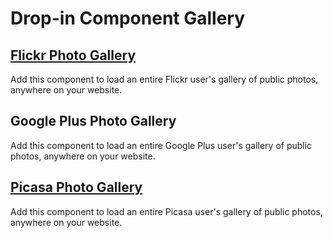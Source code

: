 # Drop-in Component Gallery

## <a href="components/flickr-gallery#flickr-photo-gallery-component">Flickr Photo Gallery</a>

Add this component to load an entire Flickr user's gallery of public photos, anywhere on your website.


## Google Plus Photo Gallery

Add this component to load an entire Google Plus user's gallery of public photos, anywhere on your website.


## <a href="picasa-gallery#picasa-photo-gallery-component">Picasa Photo Gallery</a>

Add this component to load an entire Picasa user's gallery of public photos, anywhere on your website.

